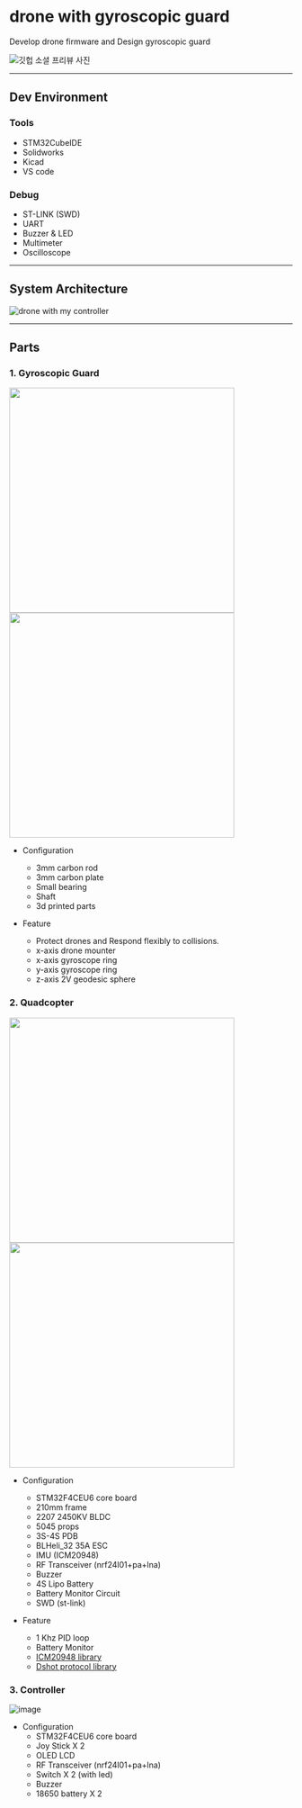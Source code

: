 # drone with gyroscopic guard

Develop drone firmware and Design gyroscopic guard

![깃헙 소셜 프리뷰 사진](https://user-images.githubusercontent.com/48342925/123043646-90a3b300-d433-11eb-99dd-8545261a8c11.png)


---

## Dev Environment
### Tools
- STM32CubeIDE
- Solidworks
- Kicad
- VS code

### Debug
- ST-LINK (SWD)
- UART
- Buzzer & LED
- Multimeter
- Oscilloscope
 
---
## System Architecture

![drone with my controller](https://user-images.githubusercontent.com/48342925/123049019-07dc4580-d43a-11eb-8df2-dd53fbee2753.png)

---

## Parts

### 1. Gyroscopic Guard

<img src = https://user-images.githubusercontent.com/48342925/120675984-8a738400-c4d0-11eb-9ec6-cfb9434c2b29.png width = "400" height = "400"><img src = https://user-images.githubusercontent.com/48342925/120676528-15ed1500-c4d1-11eb-9458-e0ceaea3dd1e.jpg width = "400" height = "400">

- Configuration
    - 3mm carbon rod
    - 3mm carbon plate
    - Small bearing
    - Shaft
    - 3d printed parts

- Feature
    - Protect drones and Respond flexibly to collisions.
    - x-axis drone mounter
    - x-axis gyroscope ring
    - y-axis gyroscope ring
    - z-axis 2V geodesic sphere

### 2. Quadcopter

<img src = https://user-images.githubusercontent.com/48342925/120677179-c78c4600-c4d1-11eb-9ebb-3a9b6eed6eae.jpg width = "400" height = "400"><img src = https://user-images.githubusercontent.com/48342925/120677044-a1ff3c80-c4d1-11eb-8f65-7ed28fb8ffee.jpg width = "400" height = "400">

- Configuration
    - STM32F4CEU6 core board
    - 210mm frame  
    - 2207 2450KV BLDC  
    - 5045 props  
    - 3S-4S PDB  
    - BLHeli_32 35A ESC  
    - IMU (ICM20948)
    - RF Transceiver (nrf24l01+pa+lna)
    - Buzzer  
    - 4S Lipo Battery  
    - Battery Monitor Circuit
    - SWD (st-link)  

- Feature
    - 1 Khz PID loop
    - Battery Monitor
    - [ICM20948 library](https://github.com/mokhwasomssi/stm32_hal_icm20948.git)
    - [Dshot protocol library](https://github.com/mokhwasomssi/stm32_hal_dshot.git)

### 3. Controller

![image](https://user-images.githubusercontent.com/48342925/123052020-550de680-d43d-11eb-83be-033c09cbf3f6.png)


- Configuration
    - STM32F4CEU6 core board
    - Joy Stick X 2
    - OLED LCD
    - RF Transceiver (nrf24l01+pa+lna)
    - Switch X 2 (with led)
    - Buzzer
    - 18650 battery X 2

